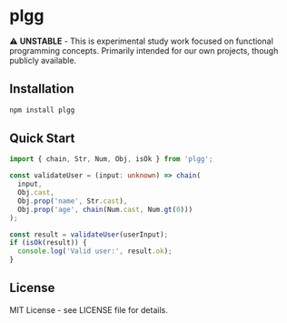 # plgg

⚠️ **UNSTABLE** - This is experimental study work focused on functional programming concepts. Primarily intended for our own projects, though publicly available.

## Installation

```bash
npm install plgg
```

## Quick Start

```typescript
import { chain, Str, Num, Obj, isOk } from 'plgg';

const validateUser = (input: unknown) => chain(
  input,
  Obj.cast,
  Obj.prop('name', Str.cast),
  Obj.prop('age', chain(Num.cast, Num.gt(0)))
);

const result = validateUser(userInput);
if (isOk(result)) {
  console.log('Valid user:', result.ok);
}
```

## License

MIT License - see LICENSE file for details.
